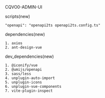 CQVO0-ADMIN-UI

scripts(new)
~~~
"openapi": "openapi2ts openapi2ts.config.ts"
~~~


dependencies(new)
~~~
1. axios
2. ant-design-vue
~~~

dev_dependencies(new)
~~~
1. @iconify/vue
2. @umijs/openapi
3. sass/less
4. unplugin-auto-import
5. unplugin-icons
6. unplugin-vue-components
7. vite-plugin-inspect
~~~